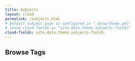 ```yaml
---
title: Subjects
layout: cloud
permalink: /subjects.html
# Default subject page is configured in "_data/theme.yml"
# leave cloud-fields as "site.data.theme.subjects-fields"
cloud-fields: site.data.theme.subjects-fields
---
```


## Browse Tags
<!-- 
Use this word cloud visualization to browse terms and subjects.
Word size is determined by frequency and all words link to a corresponding collection search. -->

